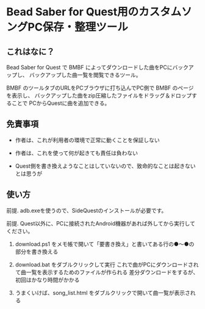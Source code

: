 Bead Saber for Quest用のカスタムソングPC保存・整理ツール
============================================================

これはなに？
------------------------------

Bead Saber for Quest で BMBF によってダウンロードした曲をPCにバックアップし、
バックアップした曲一覧を閲覧できるツール。

BMBF のツールタブのURLをPCブラウザに打ち込んでPC側で BMBF のページを表示し、
バックアップした曲をzip圧縮したファイルをドラッグ＆ドロップすることで
PCからQuestに曲を追加できる。


免責事項
------------------------------

- 作者は、これが利用者の環境で正常に動くことを保証しない

- 作者は、これを使って何が起きても責任は負わない

- Quest側を書き換えようなことはしていないので、致命的なことは起きないとは思うが


使い方
------------------------------

前提. adb.exeを使うので、SideQuestのインストールが必要です。

前提. Quest以外に、PCに接続されたAndroid機器があれば外してから実行してください。

1. download.ps1 をメモ帳で開いて「要書き換え」と書いてある行の●～●の部分を書き換える

2. download.bat をダブルクリックして実行
   これで曲がPCにダウンロードされて曲一覧を表示するためのファイルが作られる
   差分ダウンロードをするが、初回はかなり時間がかかる

3. うまくいけば、song_list.html をダブルクリックで開いて曲一覧が表示される


